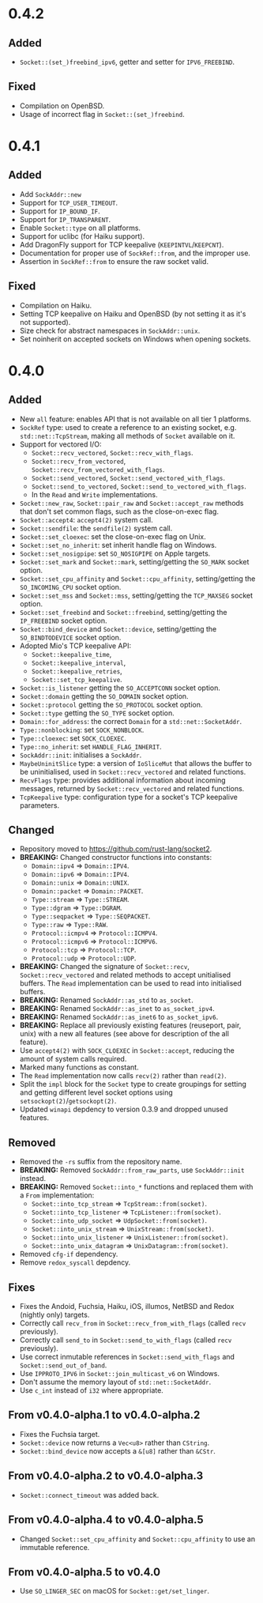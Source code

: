 # 0.4.2

## Added

* `Socket::(set_)freebind_ipv6`, getter and setter for `IPV6_FREEBIND`.

## Fixed

* Compilation on OpenBSD.
* Usage of incorrect flag in `Socket::(set_)freebind`.

# 0.4.1

## Added

* Add `SockAddr::new`
* Support for `TCP_USER_TIMEOUT`.
* Support for `IP_BOUND_IF`.
* Support for `IP_TRANSPARENT`.
* Enable `Socket::type` on all platforms.
* Support for uclibc (for Haiku support).
* Add DragonFly support for TCP keepalive (`KEEPINTVL`/`KEEPCNT`).
* Documentation for proper use of `SockRef::from`, and the improper use.
* Assertion in `SockRef::from` to ensure the raw socket valid.

## Fixed

* Compilation on Haiku.
* Setting TCP keepalive on Haiku and OpenBSD (by not setting it as it's not
  supported).
* Size check for abstract namespaces in `SockAddr::unix`.
* Set noinherit on accepted sockets on Windows when opening sockets.

# 0.4.0

## Added

* New `all` feature: enables API that is not available on all tier 1 platforms.
* `SockRef` type: used to create a reference to an existing socket, e.g.
  `std::net::TcpStream`, making all methods of `Socket` available on it.
* Support for vectored I/O:
  * `Socket::recv_vectored`, `Socket::recv_with_flags`.
  * `Socket::recv_from_vectored`, `Socket::recv_from_vectored_with_flags`.
  * `Socket::send_vectored`, `Socket::send_vectored_with_flags`.
  * `Socket::send_to_vectored`, `Socket::send_to_vectored_with_flags`.
  * In the `Read` and `Write` implementations.
* `Socket::new_raw`, `Socket::pair_raw` and `Socket::accept_raw` methods
  that don't set common flags, such as the close-on-exec flag.
* `Socket::accept4`: `accept4(2)` system call.
* `Socket::sendfile`: the `sendfile(2)` system call.
* `Socket::set_cloexec`: set the close-on-exec flag on Unix.
* `Socket::set_no_inherit`: set inherit handle flag on Windows.
* `Socket::set_nosigpipe`: set `SO_NOSIGPIPE` on Apple targets.
* `Socket::set_mark` and `Socket::mark`, setting/getting the `SO_MARK` socket
  option.
* `Socket::set_cpu_affinity` and `Socket::cpu_affinity`, setting/getting the
  `SO_INCOMING_CPU` socket option.
* `Socket::set_mss` and `Socket::mss`, setting/getting the `TCP_MAXSEG` socket
  option.
* `Socket::set_freebind` and `Socket::freebind`, setting/getting the
  `IP_FREEBIND` socket option.
* `Socket::bind_device` and `Socket::device`, setting/getting the
  `SO_BINDTODEVICE` socket option.
* Adopted Mio's TCP keepalive API:
  * `Socket::keepalive_time`,
  * `Socket::keepalive_interval`,
  * `Socket::keepalive_retries`,
  * `Socket::set_tcp_keepalive`.
* `Socket::is_listener` getting the `SO_ACCEPTCONN` socket option.
* `Socket::domain` getting the `SO_DOMAIN` socket option.
* `Socket::protocol` getting the `SO_PROTOCOL` socket option.
* `Socket::type` getting the `SO_TYPE` socket option.
* `Domain::for_address`: the correct `Domain` for a `std::net::SocketAddr`.
* `Type::nonblocking`: set `SOCK_NONBLOCK`.
* `Type::cloexec`: set `SOCK_CLOEXEC`.
* `Type::no_inherit`: set `HANDLE_FLAG_INHERIT`.
* `SockAddr::init`: initialises a `SockAddr`.
* `MaybeUninitSlice` type: a version of `IoSliceMut` that allows the buffer to
  be uninitialised, used in `Socket::recv_vectored` and related functions.
* `RecvFlags` type: provides additional information about incoming messages,
  returned by `Socket::recv_vectored` and related functions.
* `TcpKeepalive` type: configuration type for a socket's TCP keepalive
  parameters.


## Changed

* Repository moved to <https://github.com/rust-lang/socket2>.
* **BREAKING:** Changed constructor functions into constants:
  * `Domain::ipv4` => `Domain::IPV4`.
  * `Domain::ipv6` => `Domain::IPV4`.
  * `Domain::unix` => `Domain::UNIX`.
  * `Domain::packet` => `Domain::PACKET`.
  * `Type::stream`    => `Type::STREAM`.
  * `Type::dgram`     => `Type::DGRAM`.
  * `Type::seqpacket` => `Type::SEQPACKET`.
  * `Type::raw`       => `Type::RAW`.
  * `Protocol::icmpv4` => `Protocol::ICMPV4`.
  * `Protocol::icmpv6` => `Protocol::ICMPV6`.
  * `Protocol::tcp` => `Protocol::TCP`.
  * `Protocol::udp` => `Protocol::UDP`.
* **BREAKING:** Changed the signature of `Socket::recv`, `Socket::recv_vectored`
  and related methods to accept unitialised buffers. The `Read` implementation
  can be used to read into initialised buffers.
* **BREAKING:** Renamed `SockAddr::as_std` to `as_socket`.
* **BREAKING:** Renamed `SockAddr::as_inet` to `as_socket_ipv4`.
* **BREAKING:** Renamed `SockAddr::as_inet6` to `as_socket_ipv6`.
* **BREAKING:** Replace all previously existing features (reuseport, pair, unix)
  with a new all features (see above for description of the all feature).
* Use `accept4(2)` with `SOCK_CLOEXEC` in `Socket::accept`, reducing the amount
  of system calls required.
* Marked many functions as constant.
* The `Read` implementation now calls `recv(2)` rather than `read(2)`.
* Split the `impl` block for the `Socket` type to create groupings for setting
  and getting different level socket options using
  `setsockopt(2)`/`getsockopt(2)`.
* Updated `winapi` depdency to version 0.3.9 and dropped unused features.

## Removed

* Removed the `-rs` suffix from the repository name.
* **BREAKING:** Removed `SockAddr::from_raw_parts`, use `SockAddr::init` instead.
* **BREAKING:** Removed `Socket::into_*` functions and replaced them with a `From`
  implementation:
    * `Socket::into_tcp_stream` => `TcpStream::from(socket)`.
    * `Socket::into_tcp_listener` => `TcpListener::from(socket)`.
    * `Socket::into_udp_socket` => `UdpSocket::from(socket)`.
    * `Socket::into_unix_stream` => `UnixStream::from(socket)`.
    * `Socket::into_unix_listener` => `UnixListener::from(socket)`.
    * `Socket::into_unix_datagram` => `UnixDatagram::from(socket)`.
* Removed `cfg-if` dependency.
* Remove `redox_syscall` depdency.

## Fixes

* Fixes the Andoid, Fuchsia, Haiku, iOS, illumos, NetBSD and Redox (nightly
  only) targets.
* Correctly call `recv_from` in `Socket::recv_from_with_flags` (called `recv`
  previously).
* Correctly call `send_to` in `Socket::send_to_with_flags` (called `recv`
  previously).
* Use correct inmutable references in `Socket::send_with_flags` and
  `Socket::send_out_of_band`.
* Use `IPPROTO_IPV6` in `Socket::join_multicast_v6` on Windows.
* Don't assume the memory layout of `std::net::SocketAddr`.
* Use `c_int` instead of `i32` where appropriate.

## From v0.4.0-alpha.1 to v0.4.0-alpha.2

* Fixes the Fuchsia target.
* `Socket::device` now returns a `Vec<u8>` rather than `CString`.
* `Socket::bind_device` now accepts a `&[u8]` rather than `&CStr`.

## From v0.4.0-alpha.2 to v0.4.0-alpha.3

* `Socket::connect_timeout` was added back.

## From v0.4.0-alpha.4 to v0.4.0-alpha.5

* Changed `Socket::set_cpu_affinity` and `Socket::cpu_affinity` to use an
  immutable reference.

## From v0.4.0-alpha.5 to v0.4.0

* Use `SO_LINGER_SEC` on macOS for `Socket::get/set_linger`.
